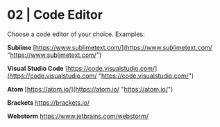 # 02 | Code Editor

Choose a code editor of your choice. Examples:

**Sublime**
 [https://www.sublimetext.com/](https://www.sublimetext.com/ "https://www.sublimetext.com/") 

 **Visual Studio Code**
  [https://code.visualstudio.com/](https://code.visualstudio.com/ "https://code.visualstudio.com/") 
 
**Atom** 
  [https://atom.io/](https://atom.io/ "https://atom.io/")

**Brackets** 
https://brackets.io/

**Webstorm**
https://www.jetbrains.com/webstorm/
